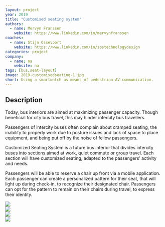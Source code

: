 ```yaml
---
layout: project
year: 2019
title: "Customised seating system"
authors:
  - name: Mervyn Franssen
    website: https://www.linkedin.com/in/mervynfranssen
coaches:
  - name: Stijn Ossevoort
    website: https://www.linkedin.com/in/sostechnologydesign
categories: project
company:
  - name: na
    website: na
tags: [bus,seat-layout]
image: 2019-customisedseating-1.jpg
short: Using a smartwatch as means of pedestrian-AV communication.
---
```


## Description
Today, bus interiors are aimed at maximizing passenger capacity. Though beneficial for city bus travel, this may hinder intercity bus travellers.

Passengers of intercity buses often complain about cramped seating, the inability to properly work due to posture issues and lack of space to place equipment, and being put off by the noise of fellow passengers.

Customized Seating System is a future bus interior that divides intercity buses into sections aimed at work, quiet commute or group travel. Each section will have customized seating, adapted to the passengers’ activity and needs.

Passengers will be able to reserve a chair up front via a mobile application. Each passenger can create a personalized pattern for their seat, that will light up during check-in, to recognize their designated chair. Passengers can opt for the pattern to remain on their chairs during travel, to express their identity.

<div class="project-image">
  <img src="/assets/img/2019-customisedseating-2.jpg">
</div>
<div class="project-image">
  <img src="/assets/img/2019-customisedseating-3.jpg">
</div>
<div class="project-image">
  <img src="/assets/img/2019-customisedseating-4.jpg">
</div>
<div class="project-image">
  <img src="/assets/img/2019-customisedseating-5.jpg">
</div>
